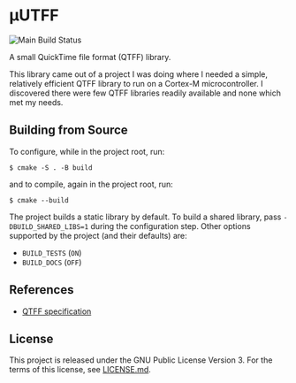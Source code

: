 # µUTFF
![Main Build Status](https://github.com/frankplow/mutff/actions/workflows/build.yml/badge.svg)

A small QuickTime file format (QTFF) library.

This library came out of a project I was doing where I needed a simple, relatively efficient QTFF library to run on a Cortex-M microcontroller. I discovered there were few QTFF libraries readily available and none which met my needs.

## Building from Source
To configure, while in the project root, run:
```
$ cmake -S . -B build
```
and to compile, again in the project root, run:
```
$ cmake --build
```

The project builds a static library by default. To build a shared library, pass `-DBUILD_SHARED_LIBS=1` during the configuration step. Other options supported by the project (and their defaults) are:
* `BUILD_TESTS` (`ON`)
* `BUILD_DOCS` (`OFF`)

## References
* [QTFF specification](https://developer.apple.com/library/archive/documentation/QuickTime/QTFF/QTFFPreface/qtffPreface.html)

## License
This project is released under the GNU Public License Version 3. For the terms of this license, see [LICENSE.md](LICENSE.md).
